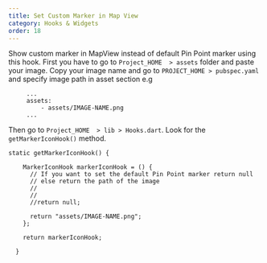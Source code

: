 ```yaml
---
title: Set Custom Marker in Map View
category: Hooks & Widgets
order: 18
---
```


 Show custom marker in MapView instead of default Pin Point marker using this hook. First you have to go to `Project_HOME  > assets` folder and paste your image. Copy your image name and go to `PROJECT_HOME > pubspec.yaml` and specify image path in asset section e.g

```    
     ...
     assets:
         - assets/IMAGE-NAME.png
     ...
```

Then go to `Project_HOME  > lib > Hooks.dart`. Look for the `getMarkerIconHook()` method.

```
static getMarkerIconHook() {

    MarkerIconHook markerIconHook = () {
      // If you want to set the default Pin Point marker return null
      // else return the path of the image
      //
      //
      //return null;

      return "assets/IMAGE-NAME.png";
    };

    return markerIconHook;

  }
```

